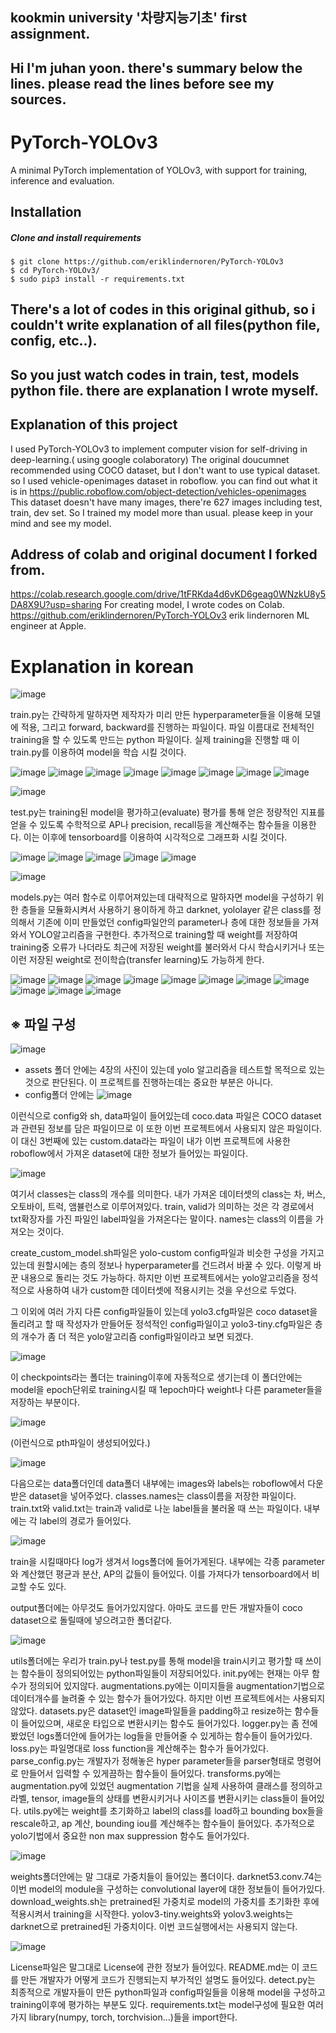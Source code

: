 ## kookmin university '차량지능기초' first assignment.
## Hi I'm juhan yoon. there's summary below the lines. please read the lines before see my sources.

# PyTorch-YOLOv3
A minimal PyTorch implementation of YOLOv3, with support for training, inference and evaluation.

## Installation
##### Clone and install requirements
    $ git clone https://github.com/eriklindernoren/PyTorch-YOLOv3
    $ cd PyTorch-YOLOv3/
    $ sudo pip3 install -r requirements.txt

## There's a lot of codes in this original github, so i couldn't write explanation of all files(python file, config, etc..).

## So you just watch codes in train, test, models python file. there are explanation I wrote myself.

## Explanation of this project
I used PyTorch-YOLOv3 to implement computer vision for self-driving in deep-learning.( using google colaboratory)
The original doucumnet recommended using COCO dataset, but I don't want to use typical dataset.
so I used vehicle-openimages dataset in roboflow. you can find out what it is in https://public.roboflow.com/object-detection/vehicles-openimages
This dataset doesn't have many images, there're 627 images including test, train, dev set.
So I trained my model more than usual. please keep in your mind and see my model.

## Address of colab and original document I forked from.
https://colab.research.google.com/drive/1tFRKda4d6vKD6geag0WNzkU8y5DA8X9U?usp=sharing For creating model, I wrote codes on Colab.
https://github.com/eriklindernoren/PyTorch-YOLOv3 erik lindernoren ML engineer at Apple.


# Explanation in korean

![image](https://user-images.githubusercontent.com/81463668/113806071-a0005200-979c-11eb-9119-ea0836336c90.png)

train.py는 간략하게 말하자면 제작자가 미리 만든 hyperparameter들을 이용해 모델에 적용,
그리고 forward, backward를 진행하는 파일이다. 파일 이름대로 전체적인 training을 할 수 있도록 만드는 python 파일이다. 실제 training을 진행할 때 이 train.py를 이용하여 model을 학습 시킬 것이다.

![image](https://user-images.githubusercontent.com/81463668/113806095-aabae700-979c-11eb-911e-f744c4d01b3a.png)
![image](https://user-images.githubusercontent.com/81463668/113806100-adb5d780-979c-11eb-9ba8-cdf392900c0b.png)
![image](https://user-images.githubusercontent.com/81463668/113806105-b1495e80-979c-11eb-85d9-9d6d6d733be7.png)
![image](https://user-images.githubusercontent.com/81463668/113806110-b3abb880-979c-11eb-8cd7-84d9f7a82263.png)
![image](https://user-images.githubusercontent.com/81463668/113806112-b60e1280-979c-11eb-9c0d-a59ccbdb9ef8.png)
![image](https://user-images.githubusercontent.com/81463668/113806117-b7d7d600-979c-11eb-9fcc-2715864bed9a.png)
![image](https://user-images.githubusercontent.com/81463668/113806124-ba3a3000-979c-11eb-92da-1518b8c42242.png)
![image](https://user-images.githubusercontent.com/81463668/113806126-bc03f380-979c-11eb-9bca-5a38cb5c721d.png)


![image](https://user-images.githubusercontent.com/81463668/113806155-c9b97900-979c-11eb-8887-359004ae83b4.png)

test.py는 training된 model을 평가하고(evaluate) 평가를 통해 얻은 정량적인 지표를 얻을 수 있도록 수학적으로 AP나 precision, recall등을 계산해주는 함수들을 이용한다.
이는 이후에 tensorboard를 이용하여 시각적으로 그래프화 시킬 것이다. 

![image](https://user-images.githubusercontent.com/81463668/113806174-d1791d80-979c-11eb-8ac0-5b5c8cd3576d.png)
![image](https://user-images.githubusercontent.com/81463668/113806182-d3db7780-979c-11eb-9d77-c5c20c0f8d04.png)
![image](https://user-images.githubusercontent.com/81463668/113806184-d5a53b00-979c-11eb-8032-530331e81880.png)
![image](https://user-images.githubusercontent.com/81463668/113806190-d6d66800-979c-11eb-8645-600844dc3cf7.png)
![image](https://user-images.githubusercontent.com/81463668/113806193-d8079500-979c-11eb-9ce5-6a25889b22cf.png)


![image](https://user-images.githubusercontent.com/81463668/113806199-da69ef00-979c-11eb-9df7-069d4182a1bb.png)

models.py는 여러 함수로 이루어져있는데 대략적으로 말하자면 model을 구성하기 위한 층들을 모듈화시켜서 사용하기 용이하게 하고 darknet, yololayer 같은 class를 정의해서 기존에 이미 만들었던 config파일안의 parameter나 층에 대한 정보들을 가져와서 YOLO알고리즘을 구현한다. 추가적으로 training할 때 weight를 저장하여 training중 오류가 나더라도 최근에 저장된 weight를 불러와서 다시 학습시키거나 또는 이런 저장된 weight로 전이학습(transfer learning)도 가능하게 한다.

![image](https://user-images.githubusercontent.com/81463668/113806223-e2299380-979c-11eb-95ce-27f32636bb1a.png)
![image](https://user-images.githubusercontent.com/81463668/113806231-e5bd1a80-979c-11eb-9b6a-8bb37da26482.png)
![image](https://user-images.githubusercontent.com/81463668/113806241-e950a180-979c-11eb-9c33-573160332276.png)
![image](https://user-images.githubusercontent.com/81463668/113806242-eb1a6500-979c-11eb-88e5-2cae0dd046da.png)
![image](https://user-images.githubusercontent.com/81463668/113806245-ece42880-979c-11eb-980f-78bcfab94918.png)
![image](https://user-images.githubusercontent.com/81463668/113806251-eeadec00-979c-11eb-9af2-1e3715304258.png)
![image](https://user-images.githubusercontent.com/81463668/113806257-f077af80-979c-11eb-8680-fbbc53ba715d.png)
![image](https://user-images.githubusercontent.com/81463668/113806264-f2417300-979c-11eb-82b7-43bc97b89f02.png)
![image](https://user-images.githubusercontent.com/81463668/113806268-f40b3680-979c-11eb-8337-e62b117dc85f.png)
![image](https://user-images.githubusercontent.com/81463668/113806271-f5d4fa00-979c-11eb-99cb-0e22af919772.png)
![image](https://user-images.githubusercontent.com/81463668/113806277-f79ebd80-979c-11eb-84df-01da44510bac.png)



## ※ 파일 구성

![image](https://user-images.githubusercontent.com/81463668/113806286-fb324480-979c-11eb-97fd-2001b65da7dd.png)


- assets 폴더 안에는 4장의 사진이 있는데 yolo 알고리즘을 테스트할 목적으로 있는 것으로 판단된다. 이 프로젝트를 진행하는데는 중요한 부분은 아니다.
- config폴더 안에는
![image](https://user-images.githubusercontent.com/81463668/113806316-09806080-979d-11eb-8e3c-bc5a59c02f9c.png)

이런식으로 config와 sh, data파일이 들어있는데 coco.data 파일은 COCO dataset과 관련된 정보를 담은 파일이므로 이 또한 이번 프로젝트에서 사용되지 않은 파일이다.
이 대신 3번째에 있는 custom.data라는 파일이 내가 이번 프로젝트에 사용한 roboflow에서 가져온 dataset에 대한 정보가 들어있는 파일이다.

![image](https://user-images.githubusercontent.com/81463668/113806323-0f764180-979d-11eb-9922-5bb6ab8fcbd8.png)

여기서 classes는 class의 개수를 의미한다. 내가 가져온 데이터셋의 class는 차, 버스, 오토바이, 트럭, 앰뷸런스로 이루어져있다.
train, valid가 의미하는 것은 각 경로에서 txt확장자를 가진 파일인 label파일을 가져온다는 말이다. names는 class의 이름을 가져오는 것이다.

create_custom_model.sh파일은 yolo-custom config파일과 비슷한 구성을 가지고 있는데 원할시에는 층의 정보나 hyperparameter를 건드려서 바꿀 수 있다. 이렇게 바꾼 내용으로 돌리는 것도 가능하다. 하지만 이번 프로젝트에서는 yolo알고리즘을 정석적으로 사용하여 내가 custom한 데이터셋에 적용시키는 것을 우선으로 두었다.

그 이외에 여러 가지 다른 config파일들이 있는데 yolo3.cfg파일은 coco dataset을 돌리려고 할 때 작성자가 만들어둔 정석적인 config파일이고 yolo3-tiny.cfg파일은 층의 개수가 좀 더 적은 yolo알고리즘 config파일이라고 보면 되겠다.

![image](https://user-images.githubusercontent.com/81463668/113806345-14d38c00-979d-11eb-8cbc-363090326620.png)

이 checkpoints라는 폴더는 training이후에 자동적으로 생기는데 이 폴더안에는 model을 epoch단위로 training시킬 때 1epoch마다 weight나 다른 parameter들을 저장하는 부분이다.

![image](https://user-images.githubusercontent.com/81463668/113806358-1a30d680-979d-11eb-911c-2246bc251c7c.png)

(이런식으로 pth파일이 생성되어있다.)


![image](https://user-images.githubusercontent.com/81463668/113806374-2026b780-979d-11eb-8356-06a4b216927f.png)

다음으로는 data폴더인데 data폴더 내부에는 images와 labels는 roboflow에서 다운받은 dataset을 넣어주었다. classes.names는 class이름을 저장한 파일이다.
train.txt와 valid.txt는 train과 valid로 나눈 label들을 불러올 때 쓰는 파일이다.
내부에는 각 label의 경로가 들어있다.

![image](https://user-images.githubusercontent.com/81463668/113806384-2452d500-979d-11eb-9210-8bbd1f0e4795.png)

train을 시킬때마다 log가 생겨서 logs폴더에 들어가게된다. 
내부에는 각종 parameter와 계산했던 평균과 분산, AP의 값들이 들어있다.
이를 가져다가 tensorboard에서 비교할 수도 있다.

output폴더에는 아무것도 들어가있지않다. 아마도 코드를 만든 개발자들이 coco dataset으로 돌릴때에 넣으려고한 폴더같다.

![image](https://user-images.githubusercontent.com/81463668/113806395-2ae14c80-979d-11eb-8325-3783d7958366.png)

utils폴더에는 우리가 train.py나 test.py를 통해 model을 train시키고 평가할 때 쓰이는 함수들이 정의되어있는 python파일들이 저장되어있다. init.py에는 현재는 아무 함수가 정의되어 있지않다. augmentations.py에는 이미지들을 augmentation기법으로 데이터개수를 늘려줄 수 있는 함수가 들어가있다. 하지만 이번 프로젝트에서는 사용되지 않았다.
datasets.py은 dataset인 image파일들을 padding하고 resize하는 함수들이 들어있으며, 새로운 타입으로 변환시키는 함수도 들어가있다.
logger.py는 좀 전에 봤었던 logs폴더안에 들어가는 log들을 만들어줄 수 있게하는 함수들이 들어가있다.
loss.py는 파일명대로 loss function을 계산해주는 함수가 들어가있다.
parse_config.py는 개발자가 정해놓은 hyper parameter들을 parser형태로 명령어로 만들어서 입력할 수 있게끔하는 함수들이 들어있다.
transforms.py에는 augmentation.py에 있었던 augmentation 기법을 실제 사용하여 클래스를 정의하고 라벨, tensor, image들의 상태를 변환시키거나 사이즈를 변환시키는 class들이 들어있다.
utils.py에는 weight를 초기화하고 label의 class를 load하고 bounding box들을 rescale하고, ap 계산, bounding iou를 계산해주는 함수들이 들어있다. 추가적으로 yolo기법에서 중요한
non max suppression 함수도 들어가있다.

![image](https://user-images.githubusercontent.com/81463668/113806402-2e74d380-979d-11eb-9b11-5341f1c99da9.png)

weights폴더안에는 말 그대로 가중치들이 들어있는 폴더이다.
darknet53.conv.74는 이번 model의 module을 구성하는 convolutional layer에 대한 정보들이 들어가있다. download_weights.sh는 pretrained된 가중치로 model의 가중치를 초기화한 후에 적용시켜서 training을 시작한다. yolov3-tiny.weights와 yolov3.weights는 darknet으로 pretrained된 가중치이다. 이번 코드실행에서는 사용되지 않는다.

![image](https://user-images.githubusercontent.com/81463668/113806415-346ab480-979d-11eb-8754-e7ddee4055f5.png)

License파일은 말그대로 License에 관한 정보가 들어있다.
README.md는 이 코드를 만든 개발자가 어떻게 코드가 진행되는지 부가적인 설명도 들어있다. detect.py는 최종적으로 개발자들이 만든 python파일과 config파일들을 이용해 model을 구성하고 training이후에 평가하는 부분도 있다.
requirements.txt는 model구성에 필요한 여러 가지 library(numpy, torch, torchvision...)들을 import한다. 












